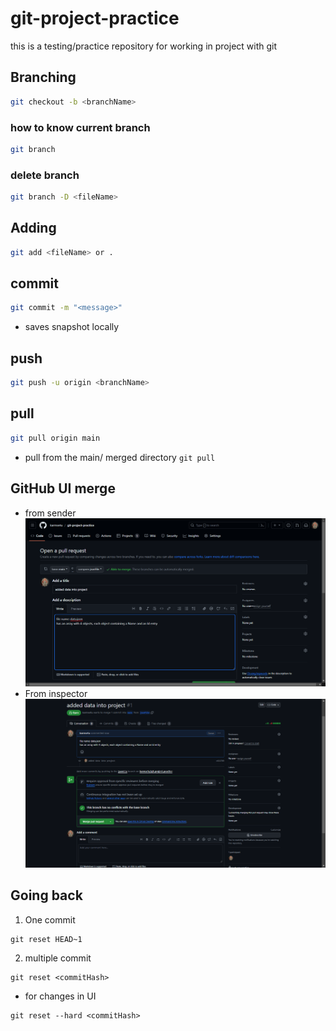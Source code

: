 # git-project-practice

this is a testing/practice repository for working in project with git

## Branching

```bash
git checkout -b <branchName>
```

### how to know current branch

```bash
git branch
```

### delete branch

```bash
git branch -D <fileName>
```

## Adding

```bash
git add <fileName> or .
```

## commit

```bash
git commit -m "<message>"
```

-   saves snapshot locally

## push

```bash
git push -u origin <branchName>
```

## pull

```bash
git pull origin main
```

-   pull from the main/ merged directory
    `git pull`

## GitHub UI merge

-   from sender
    ![specifyung pull req](./img/git-pull-req.png)
-   From inspector
    ![accepting merge](./img/git-accept-merge.png)

## Going back

1. One commit

```
git reset HEAD~1
```

2. multiple commit

```
git reset <commitHash>
```

-   for changes in UI

```
git reset --hard <commitHash>
```
